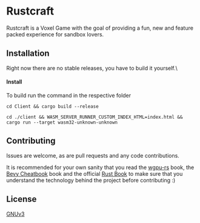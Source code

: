 # Rustcraft

Rustcraft is a Voxel Game with the goal of providing a fun, new and feature packed experience for sandbox lovers.

## Installation

Right now there are no stable releases, you have to build it yourself.\

#### Install

To build run the command in the respective folder

`cd Client && cargo build --release`

`cd ./client && WASM_SERVER_RUNNER_CUSTOM_INDEX_HTML=index.html && cargo run --target wasm32-unknown-unknown`

## Contributing
Issues are welcome, as are pull requests and any code contributions.

It is recommended for your own sanity that you read the [wgpu-rs](https://sotrh.github.io/learn-wgpu/) book, the [Bevy Cheatbook](https://bevy-cheatbook.github.io/) book and the official [Rust Book](https://doc.rust-lang.org/stable/book/) to make sure that you understand the technology behind the project before contributing :)

## License
[GNUv3](https://www.gnu.org/licenses/gpl-3.0.en.html)